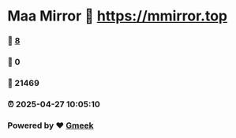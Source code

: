 # Maa Mirror :link: https://mmirror.top 
### :page_facing_up: [8](https://mmirror.top/tag.html) 
### :speech_balloon: 0 
### :hibiscus: 21469 
### :alarm_clock: 2025-04-27 10:05:10 
### Powered by :heart: [Gmeek](https://github.com/Meekdai/Gmeek)
